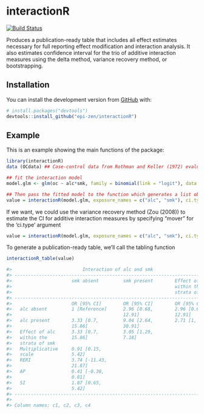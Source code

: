 interactionR
============

[![Build
Status](https://travis-ci.com/epi-zen/interactionR.svg?branch=master)](https://travis-ci.com/epi-zen/interactionR)

Produces a publication-ready table that includes all effect estimates
necessary for full reporting effect modification and interaction
analysis. It also estimates confidence interval for the trio of additive
interaction measures using the delta method, variance recovery method,
or bootstrapping.

Installation
------------

You can install the development version from
[GitHub](https://github.com/) with:

``` r
# install.packages("devtools")
devtools::install_github("epi-zen/interactionR")
```

Example
-------

This is an example showing the main functions of the package:

``` r
library(interactionR)
data (OCdata) ## Case-control data from Rothman and Keller (1972) evaluating the joint effect of alcohol and smoking on oral cancer risk is included in the package (cited in Hosmer and Lemeshow (1992) and Zou (2008))

## fit the interaction model
model.glm <- glm(oc ~ alc*smk, family = binomial(link = "logit"), data = OCdata)

## Then pass the fitted model to the function which generates a list object of class 'interactionR'
value = interactionR(model.glm, exposure_names = c("alc", "smk"), ci.type = "delta", ci.level = 0.95, em = F, recode = F)
```

If we want, we could use the variance recovery method (Zou (2008)) to
estimate the CI for additive interaction measures by specifying “mover”
for the ‘ci.type’ argument

``` r
value = interactionR(model.glm, exposure_names = c("alc", "smk"), ci.type = "mover", ci.level = 0.95, em = F, recode = F)
```

To generate a publication-ready table, we’ll call the tabling function

``` r
interactionR_table(value)

#>                          Interaction of alc and smk                          
#> -----------------------------------------------------------------------------
#>                      smk absent         smk present        Effect of smk     
#>                                                            within the        
#>                                                            strata of alc     
#> -----------------------------------------------------------------------------
#>                      OR [95% CI]        OR [95% CI]        OR [95% CI]       
#>   alc absent         1 [Reference]      2.96 [0.68,        2.96 [0.68,       
#>                                         12.91]             12.91]            
#>   alc present        3.33 [0.7,         9.04 [2.64,        2.71 [1, 7.37]    
#>                      15.86]             30.91]                               
#>   Effect of alc      3.33 [0.7,         3.05 [1.29,                          
#>   within the         15.86]             7.18]                                
#>   strata of smk                                                              
#>   Multiplicative     0.91 [0.15,                                             
#>   scale              5.42]                                                   
#>   RERI               3.74 [-11.43,                                           
#>                      21.87]                                                  
#>   AP                 0.41 [-0.38,                                            
#>                      0.81]                                                   
#>   SI                 1.87 [0.65,                                             
#>                      5.42]                                                   
#> -----------------------------------------------------------------------------
#> 
#> Column names: c1, c2, c3, c4
```
